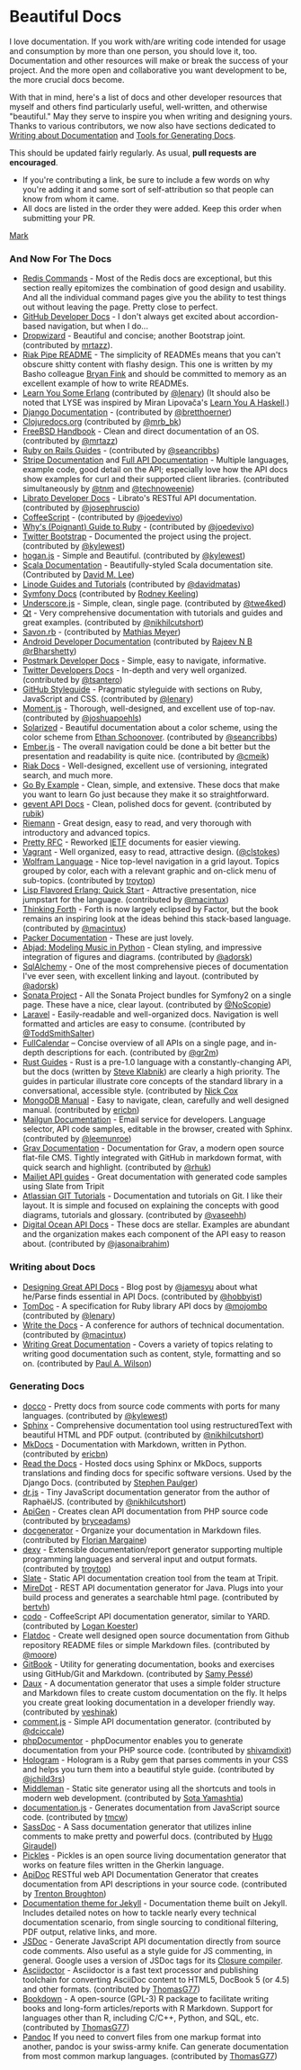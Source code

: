 # Beautiful Docs

I love documentation. If you work with/are writing code intended for usage and consumption by more than one person, you should love it, too. Documentation and other resources will make or break the success of your project. And the more open and collaborative you want development to be, the more crucial docs become.

With that in mind, here's a list of docs and other developer resources that myself and others find particularly useful, well-written, and otherwise "beautiful." May they serve to inspire you when writing and designing yours. Thanks to various contributors, we now also have sections dedicated to [Writing about Documentation](#writing-about-docs) and [Tools for Generating Docs](#generating-docs).

This should be updated fairly regularly. As usual, **pull requests are encouraged**. 
* If you're contributing a link, be sure to include a few words on why you're adding it and some sort of self-attribution so that people can know from whom it came.
* All docs are listed in the order they were added. Keep this order when submitting your PR. 

[Mark](https://twitter.com/pharkmillups)

### And Now For The Docs 

* [Redis Commands](https://redis.io/commands/) - Most of the Redis docs are exceptional, but this section really epitomizes the combination of good design and usability. And all the individual command pages give you the ability to test things out without leaving the page. Pretty close to perfect.
* [GitHub Developer Docs](https://docs.github.com/en) - I don't always get excited about accordion-based navigation, but when I do...
* [Dropwizard](https://www.dropwizard.io/) - Beautiful and concise; another Bootstrap joint. (contributed by [mrtazz](https://twitter.com/#!/mrtazz)).
* [Riak Pipe README](https://github.com/basho/riak_pipe/blob/develop/README.md) - The simplicity of READMEs means that you can't obscure shitty content with flashy design. This one is written by my Basho colleague [Bryan Fink](https://twitter.com/#!/hobbyist) and should be committed to memory as an excellent example of how to write READMEs.
* [Learn You Some Erlang](https://learnyousomeerlang.com/content) (contributed by [@lenary](https://twitter.com/lenary)) (It should also be noted that LYSE was inspired by Miran Lipovača's [Learn You A Haskell](http://learnyouahaskell.com/).)
* [Django Documentation](https://docs.djangoproject.com/en/) - (contributed by [@bretthoerner](https://twitter.com/bretthoerner))
* [Clojuredocs.org](https://clojuredocs.org) (contributed by [@mrb_bk](https://twitter.com/#!/mrb_bk))
* [FreeBSD Handbook](https://docs.freebsd.org/en/books/handbook/) - Clean and direct documentation of an OS. (contributed by [@mrtazz](https://twitter.com/#!/mrtazz))
* [Ruby on Rails Guides](https://guides.rubyonrails.org/) - (contributed by [@seancribbs](https://twitter.com/#!/seancribbs))
* [Stripe Documentation](https://stripe.com/docs) and [Full API Documentation](https://stripe.com/docs/api) - Multiple languages, example code, good detail on the API; especially love how the API docs show examples for curl and their supported client libraries. (contributed simultaneously by [@tnm](https://twitter.com/#!/tnm) and [@technoweenie](https://twitter.com/#!/technoweenie))
* [Librato Developer Docs](https://www.librato.com/docs/api/) - Librato's RESTful API documentation. (contributed by [@josephruscio](https://twitter.com/josephruscio))
* [CoffeeScript](https://coffeescript.org/) - (contributed by [@joedevivo](https://twitter.com/#!/joedevivo))
* [Why's (Poignant) Guide to Ruby](https://poignant.guide/) - (contributed by [@joedevivo](https://twitter.com/#!/joedevivo))
* [Twitter Bootstrap](https://getbootstrap.com/) - Documented the project using the project. (contributed by [@kylewest](https://twitter.com/kylewest))
* [hogan.js](https://twitter.github.io/hogan.js/) - Simple and Beautiful. (contributed by [@kylewest](https://twitter.com/kylewest))
* [Scala Documentation](https://docs.scala-lang.org/) - Beautifully-styled Scala documentation site. (Contributed by [David M. Lee](https://github.com/leedm777))
* [Linode Guides and Tutorials](https://www.linode.com/docs/) (contributed by [@davidmatas](https://twitter.com/#!/davidmatas))
* [Symfony Docs](https://symfony.com/doc/current/) (contributed by [Rodney Keeling](https://github.com/rodneykeeling))
* [Underscore.js](https://underscorejs.org/) - Simple, clean, single page. (contributed by [@twe4ked](http://twitter.com/twe4ked))
* [Qt](https://doc.qt.io/) - Very comprehensive documentation with tutorials and guides and great examples. (contributed by [@nikhilcutshort](https://twitter.com/nikhilcutshort))
* [Savon.rb](https://www.savonrb.com/) - (contributed by [Mathias Meyer](https://twitter.com/#!/roidrage))
* [Android Developer Documentation](https://developer.android.com/guide) (contributed by [Rajeev N B @rBharshetty](https://twitter.com/#!/rBharshetty))
* [Postmark Developer Docs](https://postmarkapp.com/developer) - Simple, easy to navigate, informative.
* [Twitter Developers Docs](https://developer.twitter.com/en/docs) - In-depth and very well organized. (contributed by [@tsantero](https://twitter.com/#!/tsantero))
* [GitHub Styleguide](https://styleguide.github.com/) - Pragmatic styleguide with sections on Ruby, JavaScript and CSS. (contributed by [@lenary](https://twitter.com/#!/lenary))
* [Moment.js](https://momentjs.com/docs/) - Thorough, well-designed, and excellent use of top-nav. (contributed by [@joshuapoehls](https://twitter.com/#!/joshuapoehls))
* [Solarized](https://ethanschoonover.com/solarized/) - Beautiful documentation about a color scheme, using the color scheme from [Ethan Schoonover](https://github.com/altercation). (contributed by [@seancribbs](http://twitter.com/seancribbs))
* [Ember.js](https://guides.emberjs.com/) - The overall navigation could be done a bit better but the presentation and readability is quite nice. (contributed by [@cmeik](https://twitter.com/cmeik))
* [Riak Docs](https://docs.riak.com/) - Well-designed, excellent use of versioning, integrated search, and much more.
* [Go By Example](https://gobyexample.com/) - Clean, simple, and extensive. These docs that make you want to learn Go just because they make it so straightforward.
* [gevent API Docs](https://www.gevent.org/intro.html) - Clean, polished docs for gevent. (contributed by [rubik](https://github.com/rubik))
* [Riemann](https://riemann.io/) - Great design, easy to read, and very thorough with introductory and advanced topics.
* [Pretty RFC](https://pretty-rfc.herokuapp.com/) - Reworked [IETF](http://www.ietf.org) documents for easier viewing.
* [Vagrant](https://www.vagrantup.com/docs/) - Well organized, easy to read, attractive design. ([@clstokes](https://twitter.com/clstokes))
* [Wolfram Language](https://reference.wolfram.com/language/) - Nice top-level navigation in a grid layout. Topics grouped by color, each with a relevant graphic and on-click menu of sub-topics. (contributed by [troytop](http://github.com/troyhop))
* [Lisp Flavored Erlang: Quick Start](https://lfe.gitbooks.io/quick-start/content/) - Attractive presentation, nice jumpstart for the language. (contributed by [@macintux](https://twitter.com/macintux))
* [Thinking Forth](http://thinking-forth.sourceforge.net) - Forth is now largely eclipsed by Factor, but the book remains an inspiring look at the ideas behind this stack-based language. (contributed by [@macintux](https://twitter.com/macintux))
* [Packer Documentation](https://www.packer.io/docs) - These are just lovely.
* [Abjad: Modeling Music in Python](https://abjad.github.io/) - Clean styling, and impressive integration of figures and diagrams. (contributed by [@adorsk](https://github.com/adorsk))
* [SqlAlchemy](https://docs.sqlalchemy.org/) - One of the most comprehensive pieces of documentation I've ever seen, with excellent linking and layout. (contributed by [@adorsk](https://github.com/adorsk))
* [Sonata Project](https://docs.sonata-project.org/) - All the Sonata Project bundles for Symfony2 on a single page. These have a nice, clear layout. (contributed by [@NoScopie](https://github.com/NoScopie))
* [Laravel](https://laravel.com/docs) - Easily-readable and well-organized docs. Navigation is well formatted and articles are easy to consume. (contributed by [@ToddSmithSalter](https://github.com/toddsmithsalter))
* [FullCalendar](https://fullcalendar.io/docs) – Concise overview of all APIs on a single page, and in-depth descriptions for each. (contributed by [@gr2m](https://github.com/gr2m/))
* [Rust Guides](https://doc.rust-lang.org/book/README.html) - Rust is a pre-1.0 language with a constantly-changing API, but the docs (written by [Steve Klabnik](https://github.com/steveklabnik)) are clearly a high priority. The guides in particular illustrate core concepts of the standard library in a conversational, accessible style. (contributed by [Nick Cox](https://github.com/thenickcox)
* [MongoDB Manual](https://www.mongodb.com/docs/manual/) - Easy to navigate, clean, carefully and well designed manual. (contributed by [ericbn](https://github.com/ericbn))
* [Mailgun Documentation](https://documentation.mailgun.com) - Email service for developers. Language selector, API code samples, editable in the browser, created with Sphinx. (contributed by [@leemunroe](https://github.com/leemunroe))
* [Grav Documentation](https://learn.getgrav.org/) - Documentation for Grav, a modern open source flat-file CMS. Tightly integrated with GitHub in markdown format, with quick search and highlight. (contributed by [@rhuk](https://twitter.com/rhuk))
* [Mailjet API guides](https://dev.mailjet.com/) - Great documentation with generated code samples using Slate from Tripit
* [Atlassian GIT Tutorials](https://www.atlassian.com/git/) - Documentation and tutorials on Git. I like their layout. It is simple and focused on explaining the concepts with good diagrams, tutorials and glossary. (contributed by [@vaseehh](https://twitter.com/vaseehh))
* [Digital Ocean API Docs](https://docs.digitalocean.com/reference/api/) - These docs are stellar. Examples are abundant and the organization makes each component of the API easy to reason about. (contributed by [@jasonaibrahim](https://github.com/jasonaibrahim))

### Writing about Docs

* [Designing Great API Docs](https://www.pixelstech.net/article/1331352900-Designing-Great-API-Docs) - Blog post by [@jamesyu](https://twitter.com/jamesjyu) about what he/Parse finds essential in API Docs. (contributed by [@hobbyist](https://twitter.com/https://twitter.com/#!/hobbyist))
* [TomDoc](http://tomdoc.org/) - A specification for Ruby library API docs by [@mojombo](https://twitter.com/mojombo) (contributed by [@lenary](https://twitter.com/#!/lenary))
* [Write the Docs](https://www.writethedocs.org/) - A conference for authors of technical documentation. (contributed by [@macintux](https://twitter.com/macintux))
* [Writing Great Documentation](https://jacobian.org/series/great-documentation/) - Covers a variety of topics relating to writing good documentation such as content, style, formatting and so on. (contributed by [Paul A. Wilson](http://github.com/paulalexwilson))

### Generating Docs

* [docco](https://ashkenas.com/docco/) - Pretty docs from source code comments with ports for many languages. (contributed by [@kylewest](https://twitter.com/kylewest))
* [Sphinx](https://www.sphinx-doc.org/) - Comprehensive documentation tool using restructuredText with beautiful HTML and PDF output. (contributed by [@nikhilcutshort](https://twitter.com/nikhilcutshort))
* [MkDocs](https://www.mkdocs.org/) - Documentation with Markdown, written in Python. (contributed by [ericbn](https://github.com/ericbn))
* [Read the Docs](https://readthedocs.org/) - Hosted docs using Sphinx or MkDocs, supports translations and finding docs for specific software versions. Used by the Django Docs. (contributed by [Stephen Paulger](https://github.com/stephenpaulger))
* [dr.js](https://github.com/adobe-webplatform/dr.js) - Tiny JavaScript documentation generator from the author of RaphaëlJS.  (contributed by [@nikhilcutshort](https://twitter.com/nikhilcutshort))
* [ApiGen](http://apigen.org/) - Creates clean API documentation from PHP source code (contributed by [bryceadams](http://bryce.se/))
* [docgenerator](https://github.com/Ralt/docgenerator/blob/master/README.md) - Organize your documentation in Markdown files. (contributed by [Florian Margaine](http://margaine.com))
* [dexy](http://www.dexy.it/) - Extensible documentation/report generator supporting multiple programming languages and serveral input and output formats. (contributed by [troytop](http://github.com/troytop))
* [Slate](https://github.com/tripit/slate) - Static API documentation creation tool from the team at Tripit.
* [MireDot](http://www.miredot.com) - REST API documentation generator for Java. Plugs into your build process and generates a searchable html page. (contributed by [bertvh](https://github.com/bertvh))
* [codo](https://github.com/coffeedoc/codo) - CoffeeScript API documentation generator, similar to YARD. (contributed by [Logan Koester](http://github.com/logankoester))
* [Flatdoc](http://ricostacruz.com/flatdoc/) - Create well designed open source documentation from Github repository README files or simple Markdown files. (contributed by [@moore](http://twitter.com/moore))
* [GitBook](https://github.com/GitbookIO/gitbook) - Utility for generating documentation, books and exercises using GitHub/Git and Markdown. (contributed by [Samy Pessé](https://github.com/SamyPesse))
* [Daux](https://github.com/justinwalsh/daux.io) - A documentation generator that uses a simple folder structure and Markdown files to create custom documentation on the fly. It helps you create great looking documentation in a developer friendly way. (contributed by [veshinak](https://github.com/veshinak))
* [comment.js](https://github.com/dciccale/comment.js) - Simple API documentation generator. (contributed by [@dciccale](https://github.com/diccale))
* [phpDocumentor](http://www.phpdoc.org/) - phpDocumentor enables you to generate documentation from your PHP source code. (contributed by [shivamdixit](http://shivamdixit.com))
* [Hologram](http://trulia.github.io/hologram/) - Hologram is a Ruby gem that parses comments in your CSS and helps you turn them into a beautiful style guide. (contributed by [@jchild3rs](http://github.com/jchild3rs))
* [Middleman](https://middlemanapp.com/) - Static site generator using all the shortcuts and tools in modern web development. (contributed by [Sota Yamashtia](https://github.com/sotayamashita))
* [documentation.js](https://github.com/documentationjs/documentation) - Generates documentation from JavaScript source code. (contributed by [tmcw](https://github.com/tmcw))
* [SassDoc](http://sassdoc.com/) - A Sass documentation generator that utilizes inline comments to make pretty and powerful docs. (contributed by [Hugo Giraudel](https://github.com/HugoGiraudel))
* [Pickles](http://www.picklesdoc.com/#!index.md) - Pickles is an open source living documentation generator that works on feature files written in the Gherkin language.
* [ApiDoc](https://github.com/apidoc/apidoc) RESTful web API Documentation Generator that creates documentation from API descriptions in your source code. (contributed by [Trenton Broughton](https://github.com/trenton42))
* [Documentation theme for Jekyll](http://idratherbewriting.com/documentation-theme-jekyll/) - Documentation theme built on Jekyll. Includes detailed notes on how to tackle nearly every technical documentation scenario, from single sourcing to conditional filtering, PDF output, relative links, and more.
* [JSDoc](http://usejsdoc.org/) - Generate JavaScript API documentation directly from source code comments. Also useful as a style guide for JS commenting, in general. Google uses a version of JSDoc tags for its [Closure compiler](https://github.com/google/closure-compiler/wiki/Annotating-JavaScript-for-the-Closure-Compiler).
* [Asciidoctor](http://asciidoctor.org/) - Asciidoctor is a fast text processor and publishing toolchain for converting AsciiDoc content to HTML5, DocBook 5 (or 4.5) and other formats. (contributed by [ThomasG77](https://github.com/ThomasG77))
* [Bookdown](https://bookdown.org/) - A open-source (GPL-3) R package to facilitate writing books and long-form articles/reports with R Markdown. Support for languages other than R, including C/C++, Python, and SQL, etc. (contributed by [ThomasG77](https://github.com/ThomasG77))
* [Pandoc](http://pandoc.org/) If you need to convert files from one markup format into another, pandoc is your swiss-army knife. Can generate documentation from most common markup languages. (contributed by [ThomasG77](https://github.com/ThomasG77))
